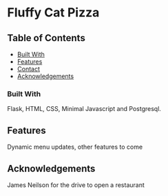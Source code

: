 # Fluffy Cat Pizza

## Table of Contents

- [Built With](#built-with)
- [Features](#features)
- [Contact](#contact)
- [Acknowledgements](#acknowledgements)

### Built With
Flask, HTML, CSS, Minimal Javascript and Postgresql.

## Features
Dynamic menu updates, other features to come
## Acknowledgements
James Neilson for the drive to open a restaurant